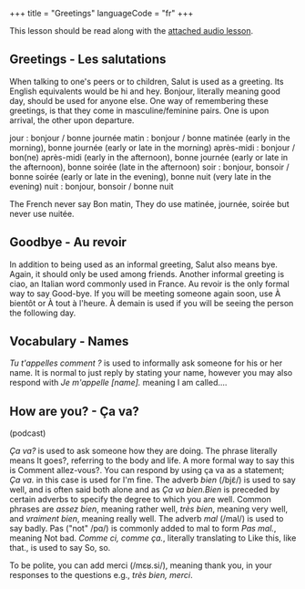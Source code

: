 +++
title = "Greetings"
languageCode = "fr"
+++

This lesson should be read along with the [attached audio
lesson](/fr/An_introduction_to_French/Lessons/Greetings/podcast).

## Greetings - Les salutations

When talking to one's peers or to children, Salut is used as a greeting.
Its English equivalents would be hi and hey. Bonjour, literally meaning
good day, should be used for anyone else. One way of remembering these
greetings, is that they come in masculine/feminine pairs. One is upon
arrival, the other upon departure.

jour : bonjour / bonne journée matin : bonjour / bonne matinée (early in
the morning), bonne journée (early or late in the morning) après-midi :
bonjour / bon(ne) après-midi (early in the afternoon), bonne journée
(early or late in the afternoon), bonne soirée (late in the afternoon)
soir : bonjour, bonsoir / bonne soirée (early or late in the evening),
bonne nuit (very late in the evening) nuit : bonjour, bonsoir / bonne
nuit

The French never say Bon matin, They do use matinée, journée, soirée but
never use nuitée.

## Goodbye - Au revoir

In addition to being used as an informal greeting, Salut also means bye.
Again, it should only be used among friends. Another informal greeting
is ciao, an Italian word commonly used in France. Au revoir is the only
formal way to say Good-bye. If you will be meeting someone again soon,
use À bientôt or À tout à l'heure. À demain is used if you will be
seeing the person the following day.

## Vocabulary - Names

*Tu t'appelles comment ?* is used to informally ask someone for his or
her name. It is normal to just reply by stating your name, however you
may also respond with *Je m'appelle \[name\].* meaning I am called....

## How are you? - Ça va?

(podcast)

*Ça va?* is used to ask someone how they are doing. The phrase literally
means It goes?, referring to the body and life. A more formal way to say
this is Comment allez-vous?. You can respond by using ça va as a
statement; *Ça va.* in this case is used for I'm fine. The adverb *bien*
(/bjɛ̃/) is used to say well, and is often said both alone and as *Ça va
bien.Bien* is preceded by certain adverbs to specify the degree to which
you are well. Common phrases are *assez bien*, meaning rather well,
*très bien*, meaning very well, and *vraiment bien*, meaning really
well. The adverb *mal* (/mal/) is used to say badly. Pas ("not" /pɑ/) is
commonly added to mal to form *Pas mal.*, meaning Not bad. *Comme ci,
comme ça.*, literally translating to Like this, like that., is used to
say So, so.

To be polite, you can add merci (/mɛʁ.si/), meaning thank you, in your
responses to the questions e.g., *très bien, merci*.
